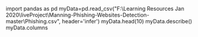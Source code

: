 import pandas as pd
myData=pd.read_csv("F:\\Learning Resources Jan 2020\\liveProject\\Manning-Phishing-Websites-Detection-master\\Phishing.csv", header='infer')
myData.head(10)
myData.describe()
myData.columns

